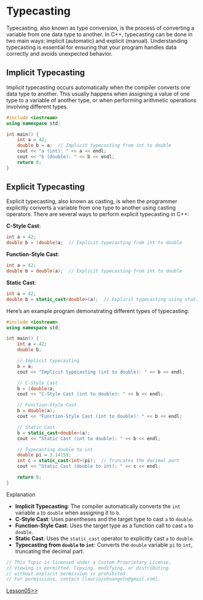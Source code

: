 # Typecasting 
Typecasting, also known as type conversion, is the process of converting a variable from one data type to another. In C++, typecasting can be done in two main ways: implicit (automatic) and explicit (manual). Understanding typecasting is essential for ensuring that your program handles data correctly and avoids unexpected behavior.

## Implicit Typecasting
Implicit typecasting occurs automatically when the compiler converts one data type to another. This usually happens when assigning a value of one type to a variable of another type, or when performing arithmetic operations involving different types.

```cpp
#include <iostream>
using namespace std;

int main() {
    int a = 42;
    double b = a;  // Implicit typecasting from int to double
    cout << "a (int): " << a << endl;
    cout << "b (double): " << b << endl;
    return 0;
}
```

## Explicit Typecasting
Explicit typecasting, also known as casting, is when the programmer explicitly converts a variable from one type to another using casting operators. There are several ways to perform explicit typecasting in C++:

**C-Style Cast**:
```cpp
int a = 42;
double b = (double)a;  // Explicit typecasting from int to double
```

**Function-Style Cast**:
```cpp
int a = 42;
double b = double(a);  // Explicit typecasting from int to double
```

**Static Cast**:
```cpp
int a = 42;
double b = static_cast<double>(a);  // Explicit typecasting using static_cast
```

Here’s an example program demonstrating different types of typecasting:

```cpp
#include <iostream>
using namespace std;

int main() {
    int a = 42;
    double b;

    // Implicit typecasting
    b = a;
    cout << "Implicit typecasting (int to double): " << b << endl;

    // C-Style Cast
    b = (double)a;
    cout << "C-Style Cast (int to double): " << b << endl;

    // Function-Style Cast
    b = double(a);
    cout << "Function-Style Cast (int to double): " << b << endl;

    // Static Cast
    b = static_cast<double>(a);
    cout << "Static Cast (int to double): " << b << endl;

    // Typecasting double to int
    double pi = 3.14159;
    int c = static_cast<int>(pi);  // Truncates the decimal part
    cout << "Static Cast (double to int): " << c << endl;

    return 0;
}
```
Explanation
- **Implicit Typecasting**: The compiler automatically converts the `int` variable `a` to `double` when assigning it to `b`.
- **C-Style Cast**: Uses parentheses and the target type to cast `a` to `double`.
- **Function-Style Cast**: Uses the target type as a function call to cast `a` to `double`.
- **Static Cast**: Uses the `static_cast` operator to explicitly cast `a` to `double`.
- **Typecasting from `double` to `int`**: Converts the `double` variable `pi` to `int`, truncating the decimal part.

```cpp
// This Topic is licensed under a Custom Proprietary License.
// Viewing is permitted. Copying, modifying, or distributing
// without explicit permission is prohibited.
// For permissions, contact [lauriojohnangelo@gmail.com].
```

[Lesson05>>](/Lesson05/Topic01.md)



